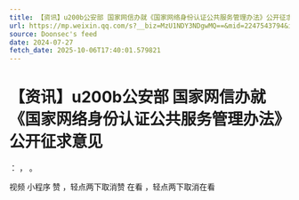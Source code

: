 ```yaml
---
title: 【资讯】u200b公安部 国家网信办就《国家网络身份认证公共服务管理办法》公开征求意见
url: https://mp.weixin.qq.com/s?__biz=MzU1NDY3NDgwMQ==&mid=2247543794&idx=1&sn=7c6be622d20862dfbd3d773f1319bc12
source: Doonsec's feed
date: 2024-07-27
fetch_date: 2025-10-06T17:40:01.579821
---
```


# 【资讯】u200b公安部 国家网信办就《国家网络身份认证公共服务管理办法》公开征求意见

：
，
。

视频
小程序
赞
，轻点两下取消赞
在看
，轻点两下取消在看